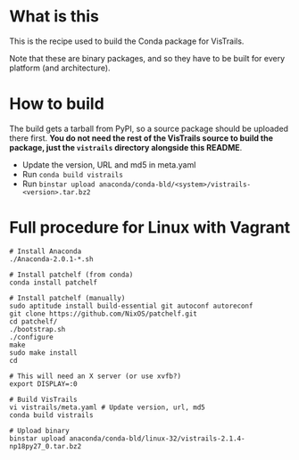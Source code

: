 # What is this

This is the recipe used to build the Conda package for VisTrails.

Note that these are binary packages, and so they have to be built for every
platform (and architecture).

# How to build

The build gets a tarball from PyPI, so a source package should be uploaded
there first. **You do not need the rest of the VisTrails source to build the
package, just the `vistrails` directory alongside this README**.

* Update the version, URL and md5 in meta.yaml
* Run `conda build vistrails`
* Run `binstar upload anaconda/conda-bld/<system>/vistrails-<version>.tar.bz2`

# Full procedure for Linux with Vagrant

```
# Install Anaconda
./Anaconda-2.0.1-*.sh

# Install patchelf (from conda)
conda install patchelf

# Install patchelf (manually)
sudo aptitude install build-essential git autoconf autoreconf
git clone https://github.com/NixOS/patchelf.git
cd patchelf/
./bootstrap.sh
./configure
make
sudo make install
cd

# This will need an X server (or use xvfb?)
export DISPLAY=:0

# Build VisTrails
vi vistrails/meta.yaml # Update version, url, md5
conda build vistrails

# Upload binary
binstar upload anaconda/conda-bld/linux-32/vistrails-2.1.4-np18py27_0.tar.bz2
```
